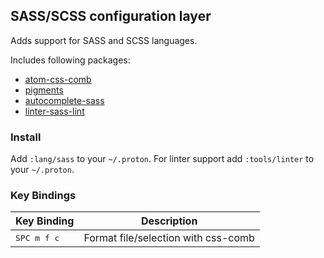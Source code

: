 ## SASS/SCSS configuration layer

Adds support for SASS and SCSS languages.

Includes following packages:

- [atom-css-comb](https://atom.io/packages/atom-css-comb)
- [pigments](https://atom.io/packages/pigments)
- [autocomplete-sass](https://atom.io/packages/autocomplete-sass)
- [linter-sass-lint](https://atom.io/packages/linter-sass-lint)

### Install

Add `:lang/sass` to your `~/.proton`.
For linter support add `:tools/linter` to your `~/.proton`.

### Key Bindings

Key Binding            | Description
-----------------------|------------------------------------
<kbd> SPC m f c </kbd> | Format file/selection with css-comb
